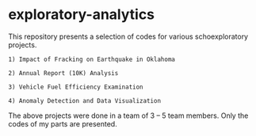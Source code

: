 # exploratory-analytics

This repository presents a selection of codes for various schoexploratory projects.

	1) Impact of Fracking on Earthquake in Oklahoma
	
	2) Annual Report (10K) Analysis
	
	3) Vehicle Fuel Efficiency Examination
	
	4) Anomaly Detection and Data Visualization

The above projects were done in a team of 3 – 5 team members. Only the codes of my parts are presented.
